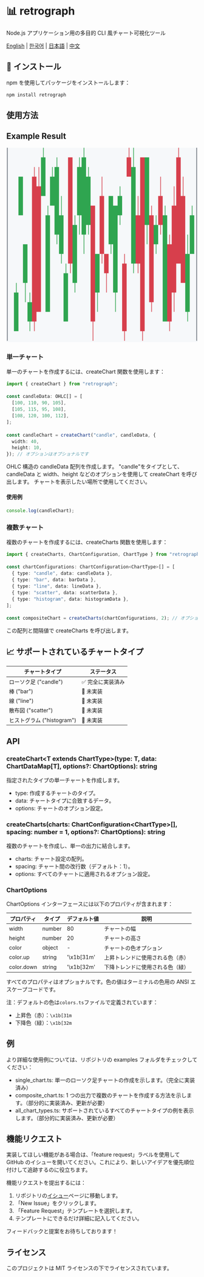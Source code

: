 # 📊 retrograph

Node.js アプリケーション用の多目的 CLI 風チャート可視化ツール

[English](README.md) | [한국어](README.ko.md) | [日本語](README.ja.md) | [中文](README.zh.md)

## 🚀 インストール

npm を使用してパッケージをインストールします：

```bash
npm install retrograph
```

## 使用方法

## Example Result

<img src="./examples/example.png" alt="example" width="600">

### 単一チャート

単一のチャートを作成するには、createChart 関数を使用します：

```typescript
import { createChart } from "retrograph";

const candleData: OHLC[] = [
  [100, 110, 90, 105],
  [105, 115, 95, 108],
  [108, 120, 100, 112],
];

const candleChart = createChart("candle", candleData, {
  width: 40,
  height: 10,
}); // オプションはオプショナルです
```

OHLC 構造の candleData 配列を作成します。
"candle"をタイプとして、candleData と width、height などのオプションを使用して createChart を呼び出します。
チャートを表示したい場所で使用してください。

#### 使用例

```typescript
console.log(candleChart);
```

### 複数チャート

複数のチャートを作成するには、createCharts 関数を使用します：

```typescript
import { createCharts, ChartConfiguration, ChartType } from "retrograph";

const chartConfigurations: ChartConfiguration<ChartType>[] = [
  { type: "candle", data: candleData },
  { type: "bar", data: barData },
  { type: "line", data: lineData },
  { type: "scatter", data: scatterData },
  { type: "histogram", data: histogramData },
];

const compositeChart = createCharts(chartConfigurations, 2); // オプションはオプショナルです
```

この配列と間隔値で createCharts を呼び出します。

## 📈 サポートされているチャートタイプ

| チャートタイプ             | ステータス        |
| -------------------------- | ----------------- |
| ローソク足 ("candle")      | ✅ 完全に実装済み |
| 棒 ("bar")                 | 🚧 未実装         |
| 線 ("line")                | 🚧 未実装         |
| 散布図 ("scatter")         | 🚧 未実装         |
| ヒストグラム ("histogram") | 🚧 未実装         |

## API

### createChart\<T extends ChartType\>(type: T, data: ChartDataMap[T], options?: ChartOptions): string

指定されたタイプの単一チャートを作成します。

- type: 作成するチャートのタイプ。
- data: チャートタイプに合致するデータ。
- options: チャートのオプション設定。

### createCharts(charts: ChartConfiguration\<ChartType\>[], spacing: number = 1, options?: ChartOptions): string

複数のチャートを作成し、単一の出力に結合します。

- charts: チャート設定の配列。
- spacing: チャート間の改行数（デフォルト：1）。
- options: すべてのチャートに適用されるオプション設定。

### ChartOptions

ChartOptions インターフェースには以下のプロパティが含まれます：

| プロパティ | タイプ | デフォルト値 | 説明                             |
| ---------- | ------ | ------------ | -------------------------------- |
| width      | number | 80           | チャートの幅                     |
| height     | number | 20           | チャートの高さ                   |
| color      | object | -            | チャートの色オプション           |
| color.up   | string | '\x1b[31m'   | 上昇トレンドに使用される色（赤） |
| color.down | string | '\x1b[32m'   | 下降トレンドに使用される色（緑） |

すべてのプロパティはオプショナルです。色の値はターミナルの色用の ANSI エスケープコードです。

注：デフォルトの色は`colors.ts`ファイルで定義されています：

- 上昇色（赤）：`\x1b[31m`
- 下降色（緑）：`\x1b[32m`

## 例

より詳細な使用例については、リポジトリの examples フォルダをチェックしてください：

- single_chart.ts: 単一のローソク足チャートの作成を示します。（完全に実装済み）
- composite_chart.ts: 1 つの出力で複数のチャートを作成する方法を示します。（部分的に実装済み、更新が必要）
- all_chart_types.ts: サポートされているすべてのチャートタイプの例を表示します。（部分的に実装済み、更新が必要）

## 機能リクエスト

実装してほしい機能がある場合は、「feature request」ラベルを使用して GitHub のイシューを開いてください。これにより、新しいアイデアを優先順位付けして追跡するのに役立ちます。

機能リクエストを提出するには：

1. リポジトリの[イシュー](https://github.com/hasunpark/retrograph/issues)ページに移動します。
2. 「New Issue」をクリックします。
3. 「Feature Request」テンプレートを選択します。
4. テンプレートにできるだけ詳細に記入してください。

フィードバックと提案をお待ちしております！

## ライセンス

このプロジェクトは MIT ライセンスの下でライセンスされています。
